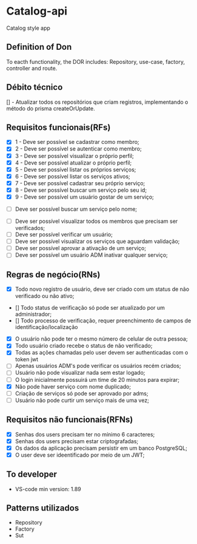 # Catalog-api

Catalog style app

## Definition of Don
To eacth functionality, the DOR includes: Repository, use-case, factory, controller and route.

## Débito técnico
[] - Atualizar todos os repositórios que criam registros, implementando o método do prisma createOrUpdate. 

## Requisitos funcionais(RFs)
<!-- RF to Users -->
- [x] 1 - Deve ser possível se cadastrar como membro;
- [x] 2 - Deve ser possível se autenticar como membro;
- [x] 3 - Deve ser possível visualizar o próprio perfil;
- [x] 4 - Deve ser possível atualizar o próprio perfil;
- [x] 5 - Deve ser possível listar os próprios serviços;
- [x] 6 - Deve ser possível listar os serviços ativos;
- [x] 7 - Deve ser possível cadastrar seu próprio serviço;
- [x] 8 - Deve ser possível buscar um serviço pelo seu id;
- [x] 9 - Deve ser possível um usuário gostar de um serviço;

<!-- feats futuras -->
- [ ] Deve ser possível buscar um serviço pelo nome;

<!-- Tudo que um usuário ADM pode fazer -->
- [ ] Deve ser possível visualizar todos os membros que precisam ser verificados;
- [ ] Deve ser possível verificar um usuário;
- [ ] Deve ser possível visualizar os serviços que aguardam validação;
- [ ] Deve ser possível aprovar a ativação de um serviço;
- [ ] Deve ser possível um usuário ADM inativar qualquer serviço;

## Regras de negócio(RNs)
<!-- TO RF 1 -->
- [x] Todo novo registro de usuário, deve ser criado com um status de não verificado ou não ativo;
- [] Todo status de verificação só pode ser atualizado por um administrador;
- [] Todo processo de verificação, requer preenchimento de campos de identificação/localização
  
- [x] O usuário não pode ter o mesmo número de celular de outra pessoa;
- [x] Todo usuário criado recebe o status de não verificado;
- [x] Todas as ações chamadas pelo user devem ser authenticadas com o token jwt
- [ ] Apenas usuários ADM's pode verificar os usuários recém criados;
- [ ] Usuário não pode visualizar nada sem estar logado;
- [ ] O login inicialmente possuirá um time de 20 minutos para expirar;
- [x] Não pode haver serviço com nome duplicado;
- [ ] Criação de serviços só pode ser aprovado por adms;
- [ ] Usuário não pode curtir um serviço mais de uma vez;

## Requisitos não funcionais(RFNs)
<!-- não parte do cliente -->
- [x] Senhas dos users precisam ter no mínimo 6 caracteres;
- [x] Senhas dos users precisam estar criptografadas;
- [x] Os dados da aplicação precisam persistir em um banco PostgreSQL;
- [x] O user deve ser ideentificado por meio de um JWT;

## To developer
- VS-code min version: 1.89

## Patterns utilizados
- Repository
- Factory
- Sut